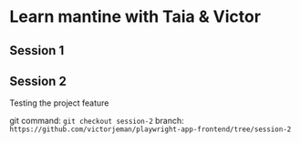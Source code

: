 # Learn mantine with Taia & Victor

## Session 1 
<!-- To add info -->

## Session 2

Testing the project feature

git command: `git checkout session-2`
branch: `https://github.com/victorjeman/playwright-app-frontend/tree/session-2`
